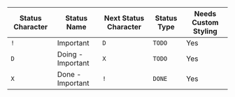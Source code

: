<!-- placeholder to force blank line before table -->

| Status Character    | Status Name | Next Status Character | Status Type | Needs Custom Styling |
| ------------------- | ----------- | --------------------- | ----------- | -------------------- |
| `!` | Important | `D` | `TODO` | Yes |
| `D` | Doing - Important | `X` | `TODO` | Yes |
| `X` | Done - Important | `!` | `DONE` | Yes |


<!-- placeholder to force blank line after table -->
